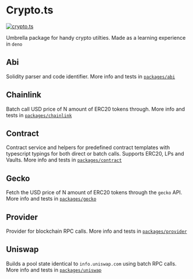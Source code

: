# Crypto.ts

[![crypto.ts](https://github.com/oscario2/crypto.ts/actions/workflows/main.yaml/badge.svg)](https://github.com/oscario2/crypto.ts/actions/workflows/main.yaml)

Umbrella package for handy crypto utilties. Made as a learning experience in `deno`

## Abi

Solidity parser and code identifier. More info and tests in [`packages/abi`](/packages/abi)

## Chainlink

Batch call USD price of N amount of ERC20 tokens through. More info and tests in [`packages/chainlink`](/packages/chainlink)

## Contract

Contract service and helpers for predefined contract templates with typescript typings for both direct or batch calls. Supports ERC20, LPs and Vaults. More info and tests in [`packages/contract`](/packages/contract)

## Gecko

Fetch the USD price of N amount of ERC20 tokens through the `gecko` API. More info and tests in [`packages/gecko`](/packages/gecko)

## Provider

Provider for blockchain RPC calls. More info and tests in [`packages/provider`](/packages/provider)

## Uniswap

Builds a pool state identical to `info.uniswap.com` using batch RPC calls. More info and tests in [`packages/uniswap`](/packages/uniswap)
